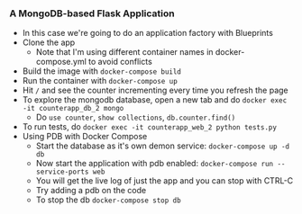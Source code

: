 ### A MongoDB-based Flask Application
- In this case we're going to do an application factory with Blueprints
- Clone the app
  - Note that I'm using different container names in docker-compose.yml to avoid conflicts
- Build the image with `docker-compose build`
- Run the container with `docker-compose up`
- Hit `/` and see the counter incrementing every time you refresh the page
- To explore the mongodb database, open a new tab and do `docker exec -it counterapp_db_2 mongo`
  - Do `use counter`, `show collections`, `db.counter.find()`
- To run tests, do `docker exec -it counterapp_web_2 python tests.py`
- Using PDB with Docker Compose
  - Start the database as it's own demon service: `docker-compose up -d db`
  - Now start the application with pdb enabled: `docker-compose run --service-ports web`
  - You will get the live log of just the app and you can stop with CTRL-C
  - Try adding a pdb on the code
  - To stop the db `docker-compose stop db`
